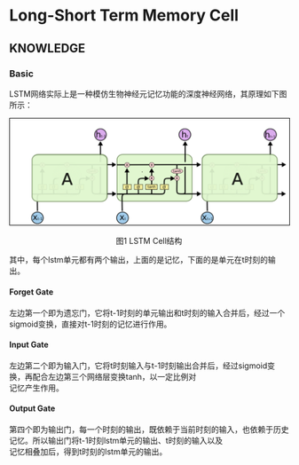 # Long-Short Term Memory Cell
## KNOWLEDGE
### Basic
LSTM网络实际上是一种模仿生物神经元记忆功能的深度神经网络，其原理如下图所示：
<div align="center">
<img style="flex-grow:1; flex-shrink:1; border: 1px solid black;" src="./lstmcell.png" width="900" alt="cluster" />
</div>
<p align="center">图1 LSTM Cell结构</p>
其中，每个lstm单元都有两个输出，上面的是记忆，下面的是单元在t时刻的输出。  

#### Forget Gate
左边第一个即为遗忘门，它将t-1时刻的单元输出和t时刻的输入合并后，经过一个sigmoid变换，直接对t-1时刻的记忆进行作用。
#### Input Gate
左边第二个即为输入门，它将t时刻输入与t-1时刻输出合并后，经过sigmoid变换，再配合左边第三个网络层变换tanh，以一定比例对  
记忆产生作用。
#### Output Gate
第四个即为输出门，每一个时刻的输出，既依赖于当前时刻的输入，也依赖于历史记忆。所以输出门将t-1时刻lstm单元的输出、t时刻的输入以及  
记忆相叠加后，得到t时刻的lstm单元的输出。
  
 

